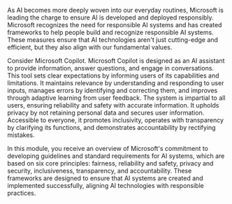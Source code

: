 As AI becomes more deeply woven into our everyday routines, Microsoft is leading the charge to ensure AI is developed and deployed responsibly. Microsoft recognizes the need for responsible AI systems and has created frameworks to help people build and recognize responsible AI systems. These measures ensure that AI technologies aren't just cutting-edge and efficient, but they also align with our fundamental values.

Consider Microsoft Copilot. Microsoft Copilot is designed as an AI assistant to provide information, answer questions, and engage in conversations. This tool sets clear expectations by informing users of its capabilities and limitations. It maintains relevance by understanding and responding to user inputs, manages errors by identifying and correcting them, and improves through adaptive learning from user feedback. The system is impartial to all users, ensuring reliability and safety with accurate information. It upholds privacy by not retaining personal data and secures user information. Accessible to everyone, it promotes inclusivity, operates with transparency by clarifying its functions, and demonstrates accountability by rectifying mistakes.

In this module, you receive an overview of Microsoft's commitment to developing guidelines and standard requirements for AI systems, which are based on six core principles: fairness, reliability and safety, privacy and security, inclusiveness, transparency, and accountability. These frameworks are designed to ensure that AI systems are created and implemented successfully, aligning AI technologies with responsible practices.

